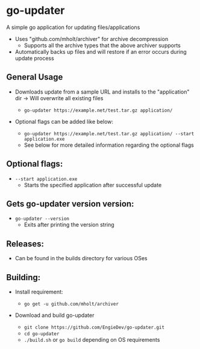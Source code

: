 # go-updater
A simple go application for updating files/applications

- Uses "github.com/mholt/archiver" for archive decompression
  - Supports all the archive types that the above archiver supports
- Automatically backs up files and will restore if an error occurs during update process

## General Usage
- Downloads update from a sample URL and installs to the "application" dir -> Will overwrite all existing files
  - `go-updater https://example.net/test.tar.gz application/`

- Optional flags can be added like below:
   - `go-updater https://example.net/test.tar.gz application/ --start application.exe`
   - See below for more detailed information regarding the optional flags

## Optional flags:
  - `--start application.exe`
    - Starts the specified application after successful update

## Gets go-updater version version:
  - `go-updater --version`
    - Exits after printing the version string

## Releases:
- Can be found in the builds directory for various OSes

## Building:
- Install requirement:
  - `go get -u github.com/mholt/archiver`

- Download and build go-updater
  - `git clone https://github.com/EngieDev/go-updater.git`
  - `cd go-updater`
  - `./build.sh` or `go build` depending on OS requirements
